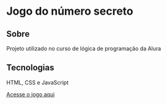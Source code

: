 <h1>Jogo do número secreto</h1>

<h2>Sobre</h2>
<p> Projeto utilizado no curso de lógica de programação da Alura</p>

<h2>Tecnologias</h2>
<p>HTML, CSS e JavaScript</p>


[Acesse o jogo aqui](https://jogo-do-numero-secreto-omega-two-34.vercel.app/)